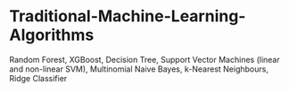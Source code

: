# Traditional-Machine-Learning-Algorithms
Random Forest, XGBoost, Decision Tree, Support Vector Machines (linear and non-linear SVM), Multinomial Naive Bayes, k-Nearest Neighbours, Ridge Classifier
